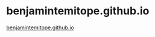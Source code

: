 # benjamintemitope.github.io
<a href="https://benjamintemitope.github.io">benjamintemitope.github.io</a>
